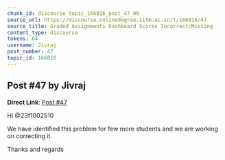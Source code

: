 ```yaml
---
chunk_id: discourse_topic_166816_post_47_00
source_url: https://discourse.onlinedegree.iitm.ac.in/t/166816/47
source_title: Graded Assignments Dashboard Scores Incorrect/Missing
content_type: discourse
tokens: 64
username: Jivraj
post_number: 47
topic_id: 166816
---
```


## Post #47 by Jivraj

**Direct Link**: [Post #47](https://discourse.onlinedegree.iitm.ac.in/t/166816/47)

Hi @23f1002510

We have identified this problem for few more students and we are working on correcting it.

Thanks and regards
